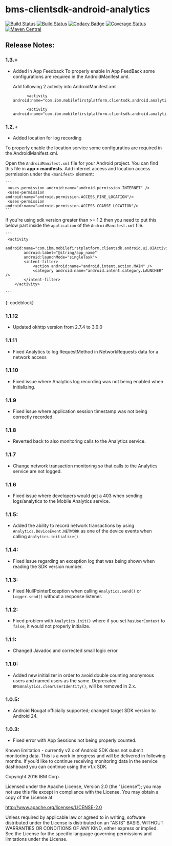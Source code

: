 # bms-clientsdk-android-analytics

[![Build Status](https://travis-ci.org/ibm-bluemix-mobile-services/bms-clientsdk-android-analytics.svg?branch=master)](https://travis-ci.org/ibm-bluemix-mobile-services/bms-clientsdk-android-analytics)
[![Build Status](https://travis-ci.org/ibm-bluemix-mobile-services/bms-clientsdk-android-analytics.svg?branch=development)](https://travis-ci.org/ibm-bluemix-mobile-services/bms-clientsdk-android-analytics)
[![Codacy Badge](https://api.codacy.com/project/badge/Grade/a7341d4023484dfeb09bf79d0db97484)](https://www.codacy.com/app/ibm-bluemix-mobile-services/bms-clientsdk-android-analytics?utm_source=github.com&amp;utm_medium=referral&amp;utm_content=ibm-bluemix-mobile-services/bms-clientsdk-android-analytics&amp;utm_campaign=Badge_Grade)
[![Coverage Status](https://coveralls.io/repos/github/ibm-bluemix-mobile-services/bms-clientsdk-android-analytics/badge.svg?branch=code-coverage)](https://coveralls.io/github/ibm-bluemix-mobile-services/bms-clientsdk-android-analytics?branch=code-coverage)
[![Maven Central](https://maven-badges.herokuapp.com/maven-central/com.ibm.mobilefirstplatform.clientsdk.android/analytics/badge.svg)](https://maven-badges.herokuapp.com/maven-central/com.ibm.mobilefirstplatform.clientsdk.android/analytics)

## Release Notes:

### 1.3.+

- Added In App Feedback
To properly enable In App FeedBack some configurations are required in the AndroidManifest.xml.

   Add following 2 activity into AndroidManifest.xml.
   ```
		 <activity android:name="com.ibm.mobilefirstplatform.clientsdk.android.analytics.internal.inAppFeedback.EditorPopup"/>

		 <activity android:name="com.ibm.mobilefirstplatform.clientsdk.android.analytics.internal.inAppFeedback.ReviewPopup"/>

   ```

### 1.2.+

- Added location for log recording

To properly enable the location service some configuratios are required in the AndroidManifest.xml.

Open the `AndroidManifest.xml` file for your Android project. You can find this file in **app > manifests**. Add internet access and location access permission under the `<manifest>` element:

	```
	 <uses-permission android:name="android.permission.INTERNET" />
	 <uses-permission android:name="android.permission.ACCESS_FINE_LOCATION"/>
	 <uses-permission android:name="android.permission.ACCESS_COARSE_LOCATION"/>
	```
   If you're using sdk version greater than >= 1.2  then you need to put this below part inside the `application` of the `AndroidManifest.xml` file.

 	```
	 <activity
            android:name="com.ibm.mobilefirstplatform.clientsdk.android.ui.UIActivity"
            android:label="@string/app_name"
            android:launchMode="singleTask">
            <intent-filter>
                <action android:name="android.intent.action.MAIN" />
                <category android:name="android.intent.category.LAUNCHER" />
            </intent-filter>
        </activity>

	```

   {: codeblock}


### 1.1.12
- Updated okhttp version from 2.7.4 to 3.9.0

### 1.1.11
- Fixed Analytics to log RequestMethod in NetworkRequests data for a network access

### 1.1.10
- Fixed issue where Analytics log recording was not being enabled when initializing.

### 1.1.9
- Fixed issue where application session timestamp was not being correctly recorded.

### 1.1.8
- Reverted back to also monitoring calls to the Analytics service.

### 1.1.7
- Change network transaction monitoring so that calls to the Analytics service are not logged.

### 1.1.6
- Fixed issue where developers would get a 403 when sending logs/analytics to the Mobile Analytics service.

### 1.1.5:
- Added the ability to record network transactions by using `Analytics.DeviceEvent.NETWORK` as one of the device events when calling `Analytics.initialize()`.

### 1.1.4:
- Fixed issue regarding an exception log that was being shown when reading the SDK version number.

### 1.1.3:
- Fixed NullPointerException when calling `Analytics.send()` or `Logger.send()` without a response listener.

### 1.1.2:
- Fixed problem with `Analytics.init()` where if you set `hasUserContext` to `false`, it would not properly initialize.

### 1.1.1:
- Changed Javadoc and corrected small logic error

### 1.1.0:
- Added new initializer in order to avoid double counting anonymous users and named users as the same. Deprecated `BMSAnalytics.clearUserIdentity()`, will be removed in 2.x.

### 1.0.5:
- Android Nougat officially supported; changed target SDK version to Android 24.

### 1.0.3:
- Fixed error with App Sessions not being properly counted.

Known limitation - currently v2.x of Android SDK does not submit monitoring data. This is a work in progress and will be delivered in following months. If you’d like to continue receiving monitoring data in the service dashboard you can continue using the v1.x SDK.

Copyright 2016 IBM Corp.

Licensed under the Apache License, Version 2.0 (the "License");
you may not use this file except in compliance with the License.
You may obtain a copy of the License at

http://www.apache.org/licenses/LICENSE-2.0

Unless required by applicable law or agreed to in writing, software
distributed under the License is distributed on an "AS IS" BASIS,
WITHOUT WARRANTIES OR CONDITIONS OF ANY KIND, either express or implied.
See the License for the specific language governing permissions and
limitations under the License.
